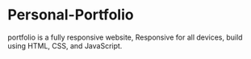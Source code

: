 # Personal-Portfolio
portfolio is a fully responsive  website, Responsive for all devices, build using HTML, CSS, and JavaScript.
